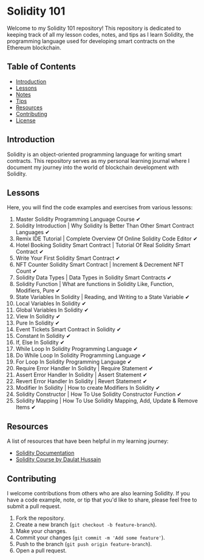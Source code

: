 # Solidity 101

Welcome to my Solidity 101 repository! This repository is dedicated to keeping track of all my lesson codes, notes, and tips as I learn Solidity, the programming language used for developing smart contracts on the Ethereum blockchain.

## Table of Contents

- [Introduction](#introduction)
- [Lessons](#lessons)
- [Notes](#notes)
- [Tips](#tips)
- [Resources](#resources)
- [Contributing](#contributing)
- [License](#license)

## Introduction

Solidity is an object-oriented programming language for writing smart contracts. This repository serves as my personal learning journal where I document my journey into the world of blockchain development with Solidity.

## Lessons

Here, you will find the code examples and exercises from various lessons:

1. Master Solidity Programming Language Course ✔
2. Solidity Introduction | Why Solidity Is Better Than Other Smart Contract Languages ✔
3. Remix IDE Tutorial | Complete Overview Of Online Solidity Code Editor ✔
4. Hotel Booking Solidity Smart Contract | Tutorial Of Real Solidity Smart Contract ✔
5. Write Your First Solidity Smart Contract ✔
6. NFT Counter Solidity Smart Contract | Increment & Decrement NFT Count ✔
7. Solidity Data Types | Data Types in Solidity Smart Contracts ✔
8. Solidity Function | What are functions in Solidity Like, Function, Modifiers, Pure ✔
9. State Variables In Solidity | Reading, and Writing to a State Variable ✔
10. Local Variables In Solidity ✔
11. Global Variables In Solidity ✔
12. View In Solidity ✔
13. Pure In Solidity ✔
14. Event Tickets Smart Contract in Solidity ✔
15. Constant In Solidity ✔
16. If, Else In Solidity ✔
17. While Loop In Solidity Programming Language ✔
18. Do While Loop In Solidity Programming Language ✔
19. For Loop In Solidity Programming Language ✔
20. Require Error Handler In Solidity | Require Statement ✔
21. Assert Error Handler In Solidity | Assert Statement ✔
22. Revert Error Handler In Solidity | Revert Statement ✔
23. Modifier In Solidity | How to create Modifiers In Solidity ✔
24. Solidity Constructor | How To Use Solidity Constructor Function ✔
25. Solidity Mapping | How To Use Solidity Mapping, Add, Update & Remove Items ✔

## Resources

A list of resources that have been helpful in my learning journey:

- [Solidity Documentation](https://docs.soliditylang.org/en/v0.8.6/)
- [Solidity Course by Daulat Hussain](https://www.youtube.com/playlist?list=PLWUCKsxdKl0oksYr6IG_wRsaSUySQC0ck)

## Contributing

I welcome contributions from others who are also learning Solidity. If you have a code example, note, or tip that you'd like to share, please feel free to submit a pull request.

1. Fork the repository.
2. Create a new branch (`git checkout -b feature-branch`).
3. Make your changes.
4. Commit your changes (`git commit -m 'Add some feature'`).
5. Push to the branch (`git push origin feature-branch`).
6. Open a pull request.
